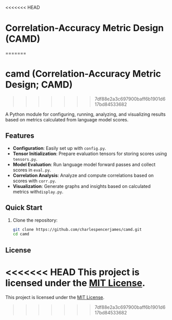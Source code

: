 <<<<<<< HEAD
# Correlation-Accuracy Metric Design (CAMD)
=======
# camd (Correlation-Accuracy Metric Design; CAMD)
>>>>>>> 7df88e2a3c697900baff6b1901d617bd84533682

A Python module for configuring, running, analyzing, and visualizing results 
based on metrics calculated from language model scores.

## Features
- **Configuration**: Easily set up with `config.py`.
- **Tensor Initialization**: Prepare evaluation tensors for storing scores using `tensors.py`.
- **Model Evaluation**: Run language model forward passes and collect scores in `eval.py`.
- **Correlation Analysis**: Analyze and compute correlations based on scores with `corr.py`.
- **Visualization**: Generate graphs and insights based on calculated metrics with`display.py`.

## Quick Start

1. Clone the repository:
   ```bash
   git clone https://github.com/charlespencerjames/camd.git
   cd camd

## License
<<<<<<< HEAD
This project is licensed under the [MIT License](LICENSE).
=======
This project is licensed under the [MIT License](LICENSE).
>>>>>>> 7df88e2a3c697900baff6b1901d617bd84533682
